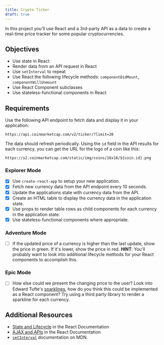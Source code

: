 ```yaml
---
title: Crypto Ticker
draft: true
---
```


In this project you'll use React and a 3rd-party API as a data to create a real-time price tracker for some popular cryptocurrencies.

## Objectives

- Use state in React
- Render data from an API request in React
- Use `setInterval` to repeat
- Use React the following lifecycle methods: `componentDidMount`, `componentWillUnmount`
- Use React Component subclasses
- Use stateless-functional components in React

## Requirements

Use the following API endpoint to fetch data and display it in your application:

```
https://api.coinmarketcap.com/v2/ticker/?limit=20
```

The data should refresh periodically. Using the `id` field in the API results for each currency, you can get the URL for the logo of a coin like this:

```
https://s2.coinmarketcap.com/static/img/coins/16x16/${coin.id}.png
```

### Explorer Mode

- [x] Use `create-react-app` to setup your new application.
- [x] Fetch new currency data from the API endpoint every 10 seconds.
- [x] Update the applications state with currency data from the API.
- [x] Create an HTML table to display the currency data in the application state.
- [x] Use props to render table rows as child components for each currency in the application state.
- [x] Use stateless-functional components where appropriate.

### Adventure Mode

- [ ] If the updated price of a currency is higher than the last update, show the price in green. If it's lower, show the price in red. **HINT**: You'll probably want to look into additional lifecycle methods for your React components to accomplish this.

### Epic Mode

- [ ] How else could we present the changing price to the user? Look into Edward Tufte's [sparklines](https://en.wikipedia.org/wiki/Sparkline), how do you think this could be implemented as a React component? Try using a third party library to render a sparkline for each currency.

## Additional Resources

- [State and Lifecycle](https://reactjs.org/docs/state-and-lifecycle.html) in the React Documentation
- [AJAX and APIs](https://reactjs.org/docs/faq-ajax.html) in the React Documentation
- [`setInterval`](https://developer.mozilla.org/en-US/docs/Web/API/WindowOrWorkerGlobalScope/setInterval) documentation on MDN.
